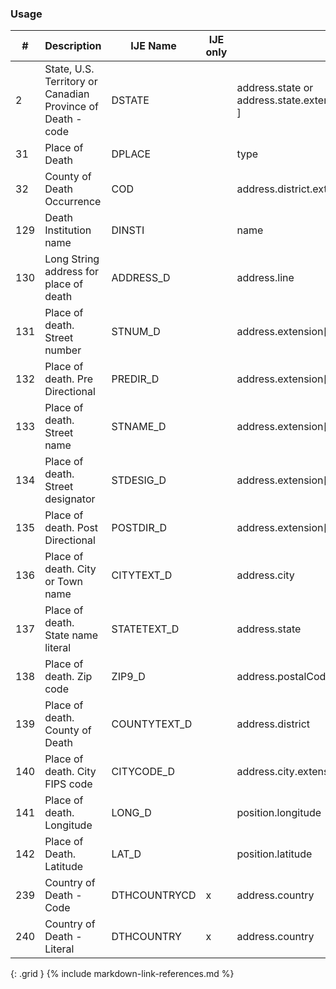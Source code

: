 ### Usage


| **#** |  **Description**   |  **IJE Name**   | IJE only |  **Field**  |  **Type**  | **Value Set**  |
| ---------| ------------- | ------------ | ---------- |---------- | -------- | -------- |
| 2 | State, U.S. Territory or Canadian Province of Death - code | DSTATE| |address.state or address.state.extension[nationalReportingJurisdictionId ] | codeable | [StatesTerritoriesProvincesVS] or [JurisdictionVS] | 
| 31 | Place of Death | DPLACE| |type | codeable | [PlaceOfDeathVS] | 
| 32 | County of Death Occurrence | COD| |address.district.extension[countyCode] | integer | see [CountyCodes] | 
| 129 | Death Institution name | DINSTI| |name | string  |  | 
| 130 | Long String address for place of death | ADDRESS_D| |address.line | string  |  | 
| 131 | Place of death. Street number | STNUM_D| |address.extension[stnum] | string |  | 
| 132 | Place of death. Pre Directional | PREDIR_D| |address.extension[predir] | string |  | 
| 133 | Place of death. Street name | STNAME_D| |address.extension[stname] | string |  | 
| 134 | Place of death. Street designator | STDESIG_D| |address.extension[stdesig] | string |  | 
| 135 | Place of death. Post Directional | POSTDIR_D| |address.extension[postdir] | string |  | 
| 136 | Place of death. City or Town name | CITYTEXT_D| |address.city | string |  | 
| 137 | Place of death. State name literal | STATETEXT_D| |address.state | string |  | 
| 138 | Place of death. Zip code | ZIP9_D| |address.postalCode | string |  | 
| 139 | Place of death. County of Death | COUNTYTEXT_D| |address.district | string |  | 
| 140 | Place of death. City FIPS code | CITYCODE_D| |address.city.extension[ cityCode] | integer | see [CityCodes] | 
| 141 | Place of death. Longitude | LONG_D| |position.longitude | float |  | 
| 142 | Place of Death. Latitude | LAT_D| |position.latitude | float |  | 
| 239 | Country of Death - Code | DTHCOUNTRYCD| x|address.country  | string  | Not Used.  For US Death certificates should be US | 
| 240 | Country of Death - Literal | DTHCOUNTRY| x|address.country  | string  | Not used. For US Death certificates should be US | 
{: .grid }
{% include markdown-link-references.md %}
